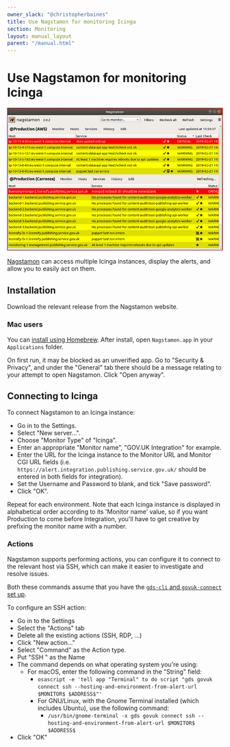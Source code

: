 ```yaml
---
owner_slack: "@christopherbaines"
title: Use Nagstamon for monitoring Icinga
section: Monitoring
layout: manual_layout
parent: "/manual.html"
---
```


# Use Nagstamon for monitoring Icinga

![nagstamon](images/nagstamon.png)

[Nagstamon][] can access multiple Icinga instances, display the
alerts, and allow you to easily act on them.

[Nagstamon]: https://nagstamon.ifw-dresden.de/

## Installation

Download the relevant release from the Nagstamon website.

### Mac users

You can [install using Homebrew](https://nagstamon.de/download#homebrew).
After install, open `Nagstamon.app` in your `Applications` folder.

On first run, it may be blocked as an unverified app.
Go to "Security & Privacy", and under the "General" tab there
should be a message relating to your attempt to open Nagstamon.
Click "Open anyway".

## Connecting to Icinga

To connect Nagstamon to an Icinga instance:

- Go in to the Settings.
- Select "New server...".
- Choose "Monitor Type" of "Icinga".
- Enter an appropriate "Monitor name", "GOV.UK Integration" for example.
- Enter the URL for the Icinga instance to the Monitor URL and Monitor
  CGI URL fields (i.e. `https://alert.integration.publishing.service.gov.uk/`
  should be entered in both fields for integration).
- Set the Username and Password to blank, and tick "Save password".
- Click "OK".

Repeat for each environment. Note that each Icinga instance is displayed in alphabetical order according to its 'Monitor name' value, so if you want Production to come before Integration, you'll have to get creative by prefixing the monitor name with a number.

### Actions

Nagstamon supports performing actions, you can configure it to connect
to the relevant host via SSH, which can make it easier to investigate
and resolve issues.

Both these commands assume that you have the [`gds-cli` and
`govuk-connect` set up](/manual/get-started.html).

To configure an SSH action:

- Go in to the Settings
- Select the "Actions" tab
- Delete all the existing actions (SSH, RDP, ...)
- Click "New action..."
- Select "Command" as the Action type.
- Put "SSH " as the Name
- The command depends on what operating system you're using:
  - For macOS, enter the following command in the "String" field:
    - `osascript -e 'tell app "Terminal" to do script "gds govuk connect ssh --hosting-and-environment-from-alert-url $MONITOR$ $ADDRESS$"'`
    - For GNU/Linux, with the Gnome Terminal installed (which includes
      Ubuntu), use the following command:
      - `/usr/bin/gnome-terminal -x gds govuk connect ssh --hosting-and-environment-from-alert-url $MONITOR$ $ADDRESS$`
- Click "OK"
